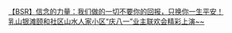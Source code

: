   
[【BSR】信念的力量：我们做的一切不要你的回报，只换你一生平安！](http://www.dianyue.me/archives/022/reby2n045x8nojvw/)  
[乳山银滩颐和社区山水人家小区“庆八一”业主联欢会精彩上演~~](http://www.dianyue.me/archives/088/mxjaoz80846ud4xr/)